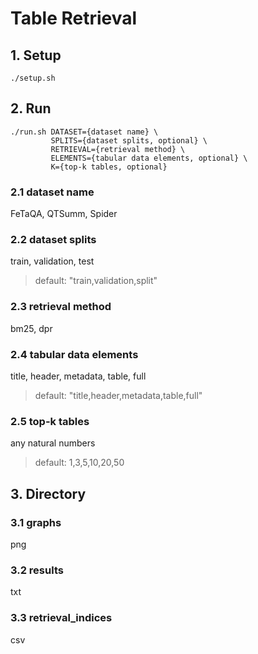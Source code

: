 # Table Retrieval

## 1. Setup

    ./setup.sh

## 2. Run

    ./run.sh DATASET={dataset name} \
             SPLITS={dataset splits, optional} \
             RETRIEVAL={retrieval method} \
             ELEMENTS={tabular data elements, optional} \
             K={top-k tables, optional}

### 2.1 dataset name
FeTaQA, QTSumm, Spider
### 2.2 dataset splits
train, validation, test
> default: "train,validation,split"
### 2.3 retrieval method
bm25, dpr
### 2.4 tabular data elements
title, header, metadata, table, full
> default: "title,header,metadata,table,full"
### 2.5 top-k tables
any natural numbers
> default: 1,3,5,10,20,50

## 3. Directory
### 3.1 graphs
png
### 3.2 results
txt
### 3.3 retrieval_indices
csv
